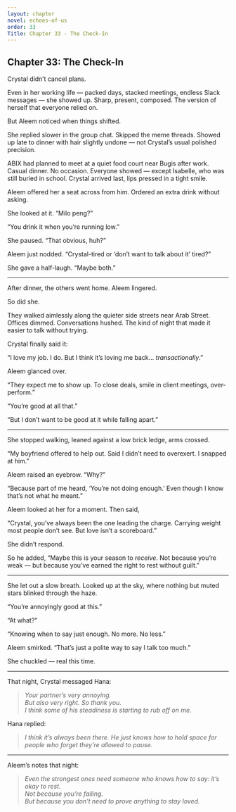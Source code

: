 ```yaml
---
layout: chapter
novel: echoes-of-us
order: 33
Title: Chapter 33 - The Check-In
---
```


## Chapter 33: The Check-In

Crystal didn’t cancel plans.

Even in her working life — packed days, stacked meetings, endless Slack messages — she showed up. Sharp, present, composed. The version of herself that everyone relied on.

But Aleem noticed when things shifted.

She replied slower in the group chat. Skipped the meme threads. Showed up late to dinner with hair slightly undone — not Crystal’s usual polished precision.

ABIX had planned to meet at a quiet food court near Bugis after work. Casual dinner. No occasion. Everyone showed — except Isabelle, who was still buried in school. Crystal arrived last, lips pressed in a tight smile.

Aleem offered her a seat across from him. Ordered an extra drink without asking.

She looked at it. “Milo peng?”

“You drink it when you’re running low.”

She paused. “That obvious, huh?”

Aleem just nodded. “Crystal-tired or ‘don’t want to talk about it’ tired?”

She gave a half-laugh. “Maybe both.”

---

After dinner, the others went home. Aleem lingered.

So did she.

They walked aimlessly along the quieter side streets near Arab Street. Offices dimmed. Conversations hushed. The kind of night that made it easier to talk without trying.

Crystal finally said it:

“I love my job. I do. But I think it’s loving me back… *transactionally*.”

Aleem glanced over.

“They expect me to show up. To close deals, smile in client meetings, over-perform.”

“You’re good at all that.”

“But I don’t want to be good at it while falling apart.”

---

She stopped walking, leaned against a low brick ledge, arms crossed.

“My boyfriend offered to help out. Said I didn’t need to overexert. I snapped at him.”

Aleem raised an eyebrow. “Why?”

“Because part of me heard, ‘You’re not doing enough.’ Even though I know that’s not what he meant.”

Aleem looked at her for a moment. Then said,

“Crystal, you’ve always been the one leading the charge. Carrying weight most people don’t see. But love isn’t a scoreboard.”

She didn’t respond.

So he added, “Maybe this is your season to *receive*. Not because you’re weak — but because you’ve earned the right to rest without guilt.”

---

She let out a slow breath. Looked up at the sky, where nothing but muted stars blinked through the haze.

“You’re annoyingly good at this.”

“At what?”

“Knowing when to say just enough. No more. No less.”

Aleem smirked. “That’s just a polite way to say I talk too much.”

She chuckled — real this time.

---

That night, Crystal messaged Hana:

> *Your partner’s very annoying.*  
> *But also very right. So thank you.*  
> *I think some of his steadiness is starting to rub off on me.*

Hana replied:

> *I think it’s always been there. He just knows how to hold space for people who forget they’re allowed to pause.*

---

Aleem’s notes that night:

> *Even the strongest ones need someone who knows how to say: it’s okay to rest.*  
> *Not because you’re failing.*  
> *But because you don’t need to prove anything to stay loved.*